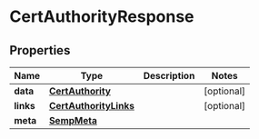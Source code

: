 

# CertAuthorityResponse


## Properties

| Name | Type | Description | Notes |
|------------ | ------------- | ------------- | -------------|
|**data** | [**CertAuthority**](CertAuthority.md) |  |  [optional] |
|**links** | [**CertAuthorityLinks**](CertAuthorityLinks.md) |  |  [optional] |
|**meta** | [**SempMeta**](SempMeta.md) |  |  |



